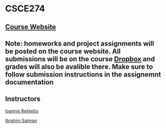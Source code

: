 # CSCE274

## [Course Website](https://cse.sc.edu/~ijsalman/csce274/f21)

## Note: homeworks and project assignments will be posted on the course website. All submissions will be on the course [Dropbox](https://dropbox.cse.sc.edu) and grades will also be avalible there. Make sure to follow submission instructions in the assignemnt documentation

## Instructors
[Ioannis Rekleitis](https://cse.sc.edu/~yiannisr/)

[Ibrahim Salman](https://cse.sc.edu/~ijsalman/)
